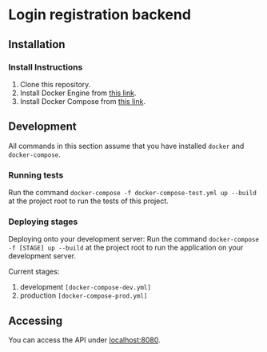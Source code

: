 # Login registration backend
## Installation
### Install Instructions
1. Clone this repository.
2. Install Docker Engine from [this link](https://docs.docker.com/engine/install/).
3. Install Docker Compose from [this link](https://docs.docker.com/compose/install/).

## Development
All commands in this section assume that you have installed `docker` and `docker-compose`.
### Running tests
Run the command `docker-compose -f docker-compose-test.yml up --build` at the project root to run the tests of this project.

### Deploying stages
Deploying onto your development server:
Run the command `docker-compose -f [STAGE] up --build` at the project root to run the application on your development server.

Current stages:
1. development `[docker-compose-dev.yml]`
2. production `[docker-compose-prod.yml]`

## Accessing
You can access the API under [localhost:8080](http://localhost:8080).